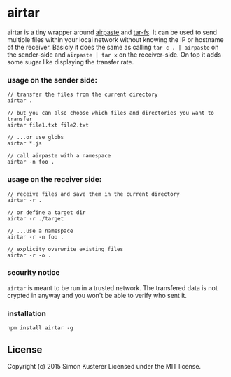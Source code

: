 # airtar

airtar is a tiny wrapper around [airpaste](https://github.com/mafintosh/airpaste) and [tar-fs](https://github.com/mafintosh/tar-fs). It can be used
to send multiple files within your local network without knowing the IP or hostname of the receiver.
Basicly it does the same as calling `tar c . | airpaste` on the sender-side and `airpaste | tar x`
on the receiver-side. On top it adds some sugar like displaying the transfer rate.

### usage on the sender side:

```
// transfer the files from the current directory
airtar .

// but you can also choose which files and directories you want to transfer
airtar file1.txt file2.txt

// ...or use globs
airtar *.js

// call airpaste with a namespace
airtar -n foo .
```

### usage on the receiver side:

```
// receive files and save them in the current directory
airtar -r .

// or define a target dir
airtar -r ./target

// ...use a namespace
airtar -r -n foo .

// explicity overwrite existing files
airtar -r -o .
```

### security notice

`airtar` is meant to be run in a trusted network. The transfered data is not crypted in
anyway and you won't be able to verify who sent it.

### installation

`npm install airtar -g`


## License
Copyright (c) 2015 Simon Kusterer
Licensed under the MIT license.
